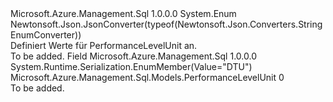 <Type Name="PerformanceLevelUnit" FullName="Microsoft.Azure.Management.Sql.Models.PerformanceLevelUnit">
  <TypeSignature Language="C#" Value="public enum PerformanceLevelUnit" />
  <TypeSignature Language="ILAsm" Value=".class public auto ansi sealed PerformanceLevelUnit extends System.Enum" />
  <TypeSignature Language="DocId" Value="T:Microsoft.Azure.Management.Sql.Models.PerformanceLevelUnit" />
  <TypeSignature Language="VB.NET" Value="Public Enum PerformanceLevelUnit" />
  <TypeSignature Language="F#" Value="type PerformanceLevelUnit = " />
  <AssemblyInfo>
    <AssemblyName>Microsoft.Azure.Management.Sql</AssemblyName>
    <AssemblyVersion>1.0.0.0</AssemblyVersion>
  </AssemblyInfo>
  <Base>
    <BaseTypeName>System.Enum</BaseTypeName>
  </Base>
  <Attributes>
    <Attribute>
      <AttributeName>Newtonsoft.Json.JsonConverter(typeof(Newtonsoft.Json.Converters.StringEnumConverter))</AttributeName>
    </Attribute>
  </Attributes>
  <Docs>
    <summary>
            Definiert Werte für PerformanceLevelUnit an.
            </summary>
    <remarks>To be added.</remarks>
  </Docs>
  <Members>
    <Member MemberName="DTU">
      <MemberSignature Language="C#" Value="DTU" />
      <MemberSignature Language="ILAsm" Value=".field public static literal valuetype Microsoft.Azure.Management.Sql.Models.PerformanceLevelUnit DTU = int32(0)" />
      <MemberSignature Language="DocId" Value="F:Microsoft.Azure.Management.Sql.Models.PerformanceLevelUnit.DTU" />
      <MemberSignature Language="VB.NET" Value="DTU" />
      <MemberSignature Language="F#" Value="DTU = 0" Usage="Microsoft.Azure.Management.Sql.Models.PerformanceLevelUnit.DTU" />
      <MemberType>Field</MemberType>
      <AssemblyInfo>
        <AssemblyName>Microsoft.Azure.Management.Sql</AssemblyName>
        <AssemblyVersion>1.0.0.0</AssemblyVersion>
      </AssemblyInfo>
      <Attributes>
        <Attribute>
          <AttributeName>System.Runtime.Serialization.EnumMember(Value="DTU")</AttributeName>
        </Attribute>
      </Attributes>
      <ReturnValue>
        <ReturnType>Microsoft.Azure.Management.Sql.Models.PerformanceLevelUnit</ReturnType>
      </ReturnValue>
      <MemberValue>0</MemberValue>
      <Docs>
        <summary>To be added.</summary>
      </Docs>
    </Member>
  </Members>
</Type>